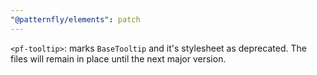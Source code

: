 ```yaml
---
"@patternfly/elements": patch
---
```

`<pf-tooltip>`: marks `BaseTooltip` and it's stylesheet as deprecated.
The files will remain in place until the next major version.
